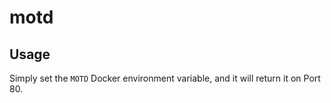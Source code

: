 # motd

## Usage

Simply set the `MOTD` Docker environment variable, and it will return it on Port 80.
